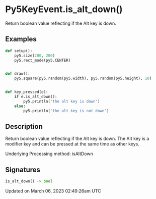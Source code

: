 # Py5KeyEvent.is_alt_down()

Return boolean value reflecting if the Alt key is down.

## Examples

<div class="example-table">

<div class="example-row"><div class="example-cell-image">

</div><div class="example-cell-code">

```python
def setup():
    py5.size(200, 200)
    py5.rect_mode(py5.CENTER)


def draw():
    py5.square(py5.random(py5.width), py5.random(py5.height), 10)


def key_pressed(e):
    if e.is_alt_down():
        py5.println('the alt key is down')
    else:
        py5.println('the alt key is not down')
```

</div></div>

</div>

## Description

Return boolean value reflecting if the Alt key is down. The Alt key is a modifier key and can be pressed at the same time as other keys.

Underlying Processing method: isAltDown

## Signatures

```python
is_alt_down() -> bool
```

Updated on March 06, 2023 02:49:26am UTC
